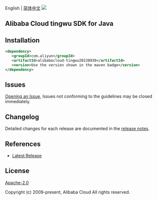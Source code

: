 English | [简体中文](README-CN.md)
![](https://aliyunsdk-pages.alicdn.com/icons/AlibabaCloud.svg)

## Alibaba Cloud tingwu SDK for Java

## Installation

```xml
<dependency>
   <groupId>com.aliyun</groupId>
   <artifactId>alibabacloud-tingwu20220930</artifactId>
   <version>Use the version shown in the maven badge</version>
</dependency>
```

## Issues
[Opening an Issue](https://github.com/aliyun/alibabacloud-java-async-sdk/issues/new), Issues not conforming to the guidelines may be closed immediately.

## Changelog
Detailed changes for each release are documented in the [release notes](./ChangeLog.txt).

## References
* [Latest Release](https://github.com/aliyun/alibabacloud-async-java-sdk/)

## License
[Apache-2.0](http://www.apache.org/licenses/LICENSE-2.0)

Copyright (c) 2009-present, Alibaba Cloud All rights reserved.